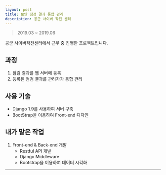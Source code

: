 ```yaml
---
layout: post
title: 보안 점검 결과 통합 관리
description: 공군 사이버 작전 센터
---
```

> 2019.03 ~ 2019.06

공군 사이버작전센터에서 근무 중 진행한 프로젝트입니다.

## 과정
1. 점검 결과를 웹 서버에 등록
2. 등록된 점검 결과를 관리자가 통합 관리

## 사용 기술
- Django 1.9를 사용하여 서버 구축
- BootStrap을 이용하여 Front-end 디자인

## 내가 맡은 작업
1. Front-end & Back-end 개발
    - Restful API 개발
    - Django Middleware
    - Bootstrap을 이용하여 데이터 시각화

---

